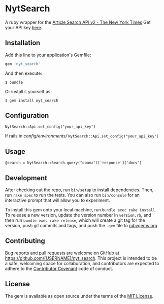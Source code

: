# NytSearch

A ruby wrapper for the [Article Search API v2 - The New York Times](http://developer.nytimes.com/docs/read/article_search_api_v2)
Get your API key [here](http://developer.nytimes.com/apps/mykeys).

## Installation

Add this line to your application's Gemfile:

```ruby
gem 'nyt_search'
```

And then execute:

    $ bundle

Or install it yourself as:

    $ gem install nyt_search

## Configuration

`NytSearch::Api.set_config("your_api_key")`

If rails in *config/environments/*
`NytSearch::Api.set_config("your_api_key")`

## Usage

```
@search = NytSearch::Search.query("obama")['response']['docs']
```

## Development

After checking out the repo, run `bin/setup` to install dependencies. Then, run `rake spec` to run the tests. You can also run `bin/console` for an interactive prompt that will allow you to experiment.

To install this gem onto your local machine, run `bundle exec rake install`. To release a new version, update the version number in `version.rb`, and then run `bundle exec rake release`, which will create a git tag for the version, push git commits and tags, and push the `.gem` file to [rubygems.org](https://rubygems.org).

## Contributing

Bug reports and pull requests are welcome on GitHub at https://github.com/[USERNAME]/nyt_search. This project is intended to be a safe, welcoming space for collaboration, and contributors are expected to adhere to the [Contributor Covenant](contributor-covenant.org) code of conduct.


## License

The gem is available as open source under the terms of the [MIT License](http://opensource.org/licenses/MIT).

